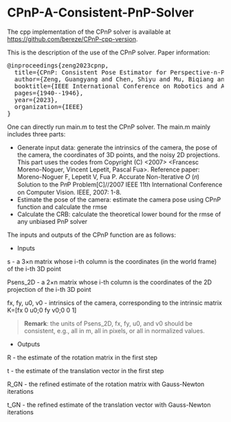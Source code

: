 # CPnP-A-Consistent-PnP-Solver
The cpp implementation of the CPnP solver is available at https://github.com/bereze/CPnP-cpp-version.

This is the description of the use of the CPnP solver. Paper information:

<pre>
@inproceedings{zeng2023cpnp,
  title={CPnP: Consistent Pose Estimator for Perspective-n-Point Problem with Bias Elimination},
  author={Zeng, Guangyang and Chen, Shiyu and Mu, Biqiang and Shi, Guodong and Wu, Junfeng},
  booktitle={IEEE International Conference on Robotics and Automation (ICRA)},
  pages={1940--1946},
  year={2023},
  organization={IEEE}
}
</pre>

One can directly run main.m to test the CPnP solver. The main.m mainly includes three parts:
* Generate input data: generate the intrinsics of the camera, the pose of the camera, the coordinates of 3D points, and the noisy 2D projections. This part uses the codes from Copyright (C) <2007>  <Francesc Moreno-Noguer, Vincent Lepetit, Pascal Fua>. Reference paper: Moreno-Noguer F, Lepetit V, Fua P. Accurate Non-Iterative 𝑂 (𝑛) Solution to the P𝑛P Problem[C]//2007 IEEE 11th International Conference on Computer Vision. IEEE, 2007: 1-8.
* Estimate the pose of the camera: estimate the camera pose using CPnP function and calculate the rmse
* Calculate the CRB: calculate the theoretical lower bound for the rmse of any unbiased PnP solver

The inputs and outputs of the CPnP function are as follows:
* Inputs

s - a 3×n matrix whose i-th column is the coordinates (in the world frame) of the i-th 3D point

Psens_2D - a 2×n matrix whose i-th column is the coordinates of the 2D projection of the i-th 3D point
        
fx, fy, u0, v0 - intrinsics of the camera, corresponding to the intrinsic matrix K=[fx 0 u0;0 fy v0;0 0 1]

> **Remark**: the units of Psens_2D, fx, fy, u0, and v0 should be consistent, e.g., all in m, all in pixels, or all in normalized values.

* Outputs

R - the estimate of the rotation matrix in the first step
         
t - the estimate of the translation vector in the first step

R_GN - the refined estimate of the rotation matrix with Gauss-Newton iterations

t_GN - the refined estimate of the translation vector with Gauss-Newton iterations
